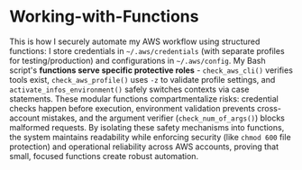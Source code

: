 # Working-with-Functions

This is how I securely automate my AWS workflow using structured functions: I store credentials in `~/.aws/credentials` (with separate profiles for testing/production) and configurations in `~/.aws/config`. My Bash script's **functions serve specific protective roles** - `check_aws_cli()` verifies tools exist, `check_aws_profile()` uses `-z` to validate profile settings, and `activate_infos_environment()` safely switches contexts via case statements. These modular functions compartmentalize risks: credential checks happen before execution, environment validation prevents cross-account mistakes, and the argument verifier (`check_num_of_args()`) blocks malformed requests. By isolating these safety mechanisms into functions, the system maintains readability while enforcing security (like `chmod 600` file protection) and operational reliability across AWS accounts, proving that small, focused functions create robust automation.
